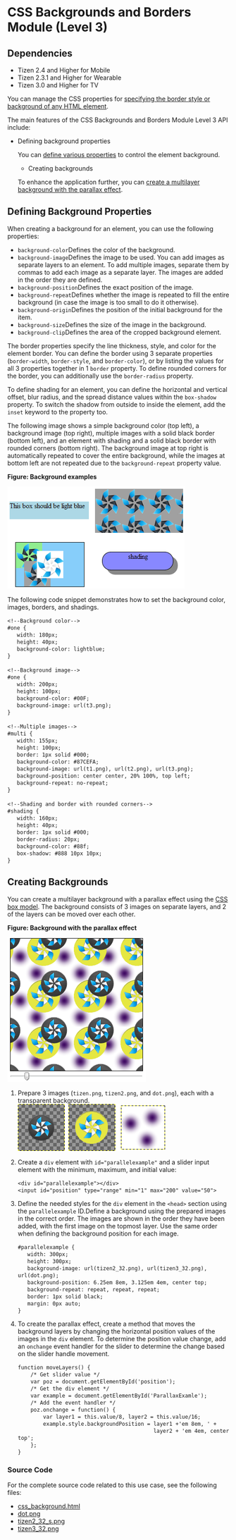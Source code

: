 # CSS Backgrounds and Borders Module (Level 3)

## Dependencies

- Tizen 2.4 and Higher for Mobile
- Tizen 2.3.1 and Higher for Wearable
- Tizen 3.0 and Higher for TV

You can manage the CSS properties for [specifying the border style or background of any HTML element](./w3c/ui/background-w.md#create).

The main features of the CSS Backgrounds and Borders Module Level 3 API include:

- Defining background properties	

  You can [define various properties](./w3c/ui/background-w.md#define) to control the element background.

  - Creating backgrounds

  To enhance the application further, you can [create a multilayer background with the parallax effect](./w3c/ui/background-w.md#create).

## Defining Background Properties

When creating a background for an element, you can use the following properties:

- `background-color`Defines the color of the background.
- `background-image`Defines the image to be used. You can add images as separate layers to an element. To add multiple images, separate them by commas to add each image as a separate layer. The images are added in the order they are defined.
- `background-position`Defines the exact position of the image.
- `background-repeat`Defines whether the image is repeated to fill the entire background (in case the image is too small to do it otherwise).
- `background-origin`Defines the position of the initial background for the item.
- `background-size`Defines the size of the image in the background.
- `background-clip`Defines the area of the cropped background element.

The border properties specify the line thickness, style, and color for the element border. You can define the border using 3 separate properties (`border-width`, `border-style`, and `border-color`), or by listing the values for all 3 properties together in 1 `border` property. To define rounded corners for the border, you can additionally use the `border-radius` property.

To define shading for an element, you can define the horizontal and vertical offset, blur radius, and the spread distance values within the `box-shadow` property. To switch the shadow from outside to inside the element, add the `inset` keyword to the property too.

The following image shows a simple background color (top left), a background image (top right), multiple images with a solid black border (bottom left), and an element with shading and a solid black border with rounded corners (bottom right). The background image at top right is automatically repeated to cover the entire background, while the images at bottom left are not repeated due to the `background-repeat` property value.

**Figure: Background examples**

![Background examples](./media/css_bg1.png)

The following code snippet demonstrates how to set the background color, images, borders, and shadings.

```
<!--Background color-->
#one {
   width: 180px;
   height: 40px;
   background-color: lightblue;
}

<!--Background image-->
#one {
   width: 200px;
   height: 100px;
   background-color: #00F;
   background-image: url(t3.png);
}

<!--Multiple images-->
#multi {
   width: 155px;
   height: 100px;
   border: 1px solid #000;
   background-color: #87CEFA;
   background-image: url(t1.png), url(t2.png), url(t3.png);
   background-position: center center, 20% 100%, top left;
   background-repeat: no-repeat;
}

<!--Shading and border with rounded corners-->
#shading {
   width: 160px;
   height: 40px;
   border: 1px solid #000;
   border-radius: 20px;
   background-color: #88f;
   box-shadow: #888 10px 10px;
}
```

## Creating Backgrounds

You can create a multilayer background with a parallax effect using the [CSS box model](http://www.w3.org/TR/CSS2/box.html). The background consists of 3 images on separate layers, and 2 of the layers can be moved over each other.

**Figure: Background with the parallax effect**

![Background with the parallax effect](./media/css_bg_tutorial1.png)

1. Prepare 3 images (`tizen.png`, `tizen2.png`, and `dot.png`), each with a transparent background.![tizen.png, tizen2.png, and dot.png images](./media/css_bg_tutorial2.png) 

2. Create a `div` element with `id="parallelexample"` and a slider input element with the minimum, maximum, and initial value:

   ```
   <div id="parallelexample"></div>
   <input id="position" type="range" min="1" max="200" value="50">
   ```

3. Define the needed styles for the  `div` element in the `<head>` section using the `parallelexample` ID.Define a background using the prepared images in the correct order. The images are shown in the order they have been added, with the first image on the topmost layer. Use the same order when defining the background position for each image.

   ```
   #parallelexample {
      width: 300px;
      height: 300px;
      background-image: url(tizen2_32.png), url(tizen3_32.png), url(dot.png);
      background-position: 6.25em 8em, 3.125em 4em, center top;
      background-repeat: repeat, repeat, repeat;
      border: 1px solid black;
      margin: 0px auto;
   }
   ```

4. To create the parallax effect, create a method that moves the background layers by changing the horizontal position values of the images in the `div` element. To determine the position value change, add an `onchange` event handler for the slider to determine the change based on the slider handle movement.

   ```
   function moveLayers() {
       /* Get slider value */
       var poz = document.getElementById('position');
       /* Get the div element */
       var example = document.getElementById('ParallaxExamle');
       /* Add the event handler */
       poz.onchange = function() {
           var layer1 = this.value/8, layer2 = this.value/16;
           example.style.backgroundPosition = layer1 +'em 8em, ' +
                                              layer2 + 'em 4em, center top';
       };
   }
   ```

### Source Code

For the complete source code related to this use case, see the following files:

- [css_background.html](http://download.tizen.org/misc/examples/w3c_html5/dom_forms_and_styles/css_backgrounds_and_borders_module_level_3)
- [dot.png](http://download.tizen.org/misc/examples/w3c_html5/dom_forms_and_styles/css_backgrounds_and_borders_module_level_3)
- [tizen2_32_s.png](http://download.tizen.org/misc/examples/w3c_html5/dom_forms_and_styles/css_backgrounds_and_borders_module_level_3)
- [tizen3_32.png](http://download.tizen.org/misc/examples/w3c_html5/dom_forms_and_styles/css_backgrounds_and_borders_module_level_3)